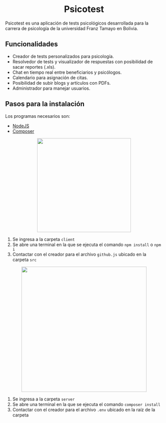 <h1 align="center">Psicotest</h1>

<p>Psicotest es una aplicación de tests psicológicos desarrollada para la carrera de psicología de la universidad Franz Tamayo en Bolivia.</p>

<h2>Funcionalidades</h2>

<ul>
  <li>Creador de tests personalizados para psicología.</li>
  <li>Resolvedor de tests y visualizador de respuestas con posibilidad de sacar reportes (.xls).</li>
  <li>Chat en tiempo real entre beneficiarios y psicólogos.</li>
  <li>Calendario para asignación de citas.</li>
  <li>Posibilidad de subir blogs y artículos con PDFs.</li>
  <li>Administrador para manejar usuarios.</li>
</ul>

<h2>Pasos para la instalación</h2>

Los programas necesarios son:

<ul>
  <li><a href="https://nodejs.org/es/" target="_blank">NodeJS</a></li>
  <li><a href="https://getcomposer.org/">Composer</a>
</ul>

<p align="center"><a href="#" target="_blank"><img src="https://blog.wildix.com/wp-content/uploads/2020/06/react-logo.jpg" width="300"></a></p>

1. Se ingresa a la carpeta `client`
2. Se abre una terminal en la que se ejecuta el comando `npm install` o `npm i`
3. Contactar con el creador para el archivo `github.js` ubicado en la carpeta `src`

<p align="center"><a href="https://laravel.com" target="_blank"><img src="https://raw.githubusercontent.com/laravel/art/master/logo-lockup/5%20SVG/2%20CMYK/1%20Full%20Color/laravel-logolockup-cmyk-red.svg" width="400"></a></p>

1. Se ingresa a la carpeta `server`
2. Se abre una terminal en la que se ejecuta el comando `composer install`
3. Contactar con el creador para el archivo `.env` ubicado en la raíz de la carpeta
